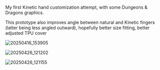 My first Kinetic hand customization attempt, with some Dungeons & Dragons graphics.

This prototype also improves angle between natural and Kinetic fingers (latter being less angled outward), hopefully better size fitting, better adjusted TPU cover

![20250416_153905](https://github.com/user-attachments/assets/50eafb9d-c313-4764-ab73-88011156cf2a)


![20250426_121202](https://github.com/user-attachments/assets/e5df9a05-42ea-428e-a299-5d2cd78d6b99)


![20250426_121155](https://github.com/user-attachments/assets/8568edd8-d3e7-4922-bf53-268bc63e2cc7)
